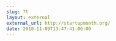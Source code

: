 ```yaml
---
slug: 7t
layout: external
external_url: http://startupmonth.org/
date: 2010-11-09T13:47:41-06:00
---
```

